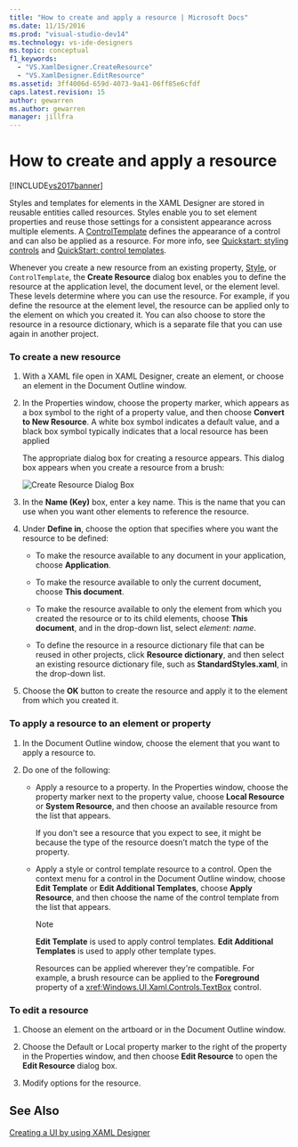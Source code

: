 ```yaml
---
title: "How to create and apply a resource | Microsoft Docs"
ms.date: 11/15/2016
ms.prod: "visual-studio-dev14"
ms.technology: vs-ide-designers
ms.topic: conceptual
f1_keywords: 
  - "VS.XamlDesigner.CreateResource"
  - "VS.XamlDesigner.EditResource"
ms.assetid: 3ff4006d-659d-4073-9a41-06ff85e6cfdf
caps.latest.revision: 15
author: gewarren
ms.author: gewarren
manager: jillfra
---
```

# How to create and apply a resource
[!INCLUDE[vs2017banner](../includes/vs2017banner.md)]

Styles and templates for elements in the XAML Designer are stored in reusable entities called resources. Styles enable you to set element properties and reuse those settings for a consistent appearance across multiple elements. A [ControlTemplate](http://msdn.microsoft.com/library/windows/apps/windows.ui.xaml.controls.controltemplate.aspx) defines the appearance of a control and can also be applied as a resource. For more info, see [Quickstart: styling controls](http://go.microsoft.com/fwlink/?LinkID=248239) and [QuickStart: control templates](http://go.microsoft.com/fwlink/?LinkID=247982).  
  
 Whenever you create a new resource from an existing property, [Style](http://msdn.microsoft.com/library/windows/apps/windows.ui.xaml.style.aspx), or `ControlTemplate`, the **Create Resource** dialog box enables you to define the resource at the application level, the document level, or the element level. These levels determine where you can use the resource. For example, if you define the resource at the element level, the resource can be applied only to the element on which you created it. You can also choose to store the resource in a resource dictionary, which is a separate file that you can use again in another project.  
  
### To create a new resource  
  
1. With a XAML file open in XAML Designer, create an element, or choose an element in the Document Outline window.  
  
2. In the Properties window, choose the property marker, which appears as a box symbol to the right of a property value, and then choose **Convert to New Resource**. A white box symbol indicates a default value, and a black box symbol typically indicates that a local resource has been applied  
  
     The appropriate dialog box for creating a resource appears. This dialog box appears when you create a resource from a brush:  
  
     ![Create Resource Dialog Box](../designers/media/xaml-create-resource.png "xaml_create_resource")  
  
3. In the **Name (Key)** box, enter a key name. This is the name that you can use when you want other elements to reference the resource.  
  
4. Under **Define in**, choose the option that specifies where you want the resource to be defined:  
  
    - To make the resource available to any document in your application, choose **Application**.  
  
    - To make the resource available to only the current document, choose **This document**.  
  
    - To make the resource available to only the element from which you created the resource or to its child elements, choose **This document**, and in the drop-down list, select *element*: *name*.  
  
    - To define the resource in a resource dictionary file that can be reused in other projects, click **Resource dictionary**, and then select an existing resource dictionary file, such as **StandardStyles.xaml**, in the drop-down list.  
  
5. Choose the **OK** button to create the resource and apply it to the element from which you created it.  
  
### To apply a resource to an element or property  
  
1. In the Document Outline window, choose the element that you want to apply a resource to.  
  
2. Do one of the following:  
  
   - Apply a resource to a property. In the Properties window, choose the property marker next to the property value, choose **Local Resource** or **System Resource**, and then choose an available resource from the list that appears.  
  
      If you don't see a resource that you expect to see, it might be because the type of the resource doesn’t match the type of the property.  
  
   - Apply a style or control template resource to a control. Open the context menu for a control in the Document Outline window, choose **Edit Template** or **Edit Additional Templates**, choose **Apply Resource**, and then choose the name of the control template from the list that appears.  
  
     > [!NOTE]
     > **Edit Template** is used to apply control templates. **Edit Additional Templates** is used to apply other template types.  
  
     Resources can be applied wherever they're compatible. For example, a brush resource can be applied to the **Foreground** property of a <xref:Windows.UI.Xaml.Controls.TextBox> control.  
  
### To edit a resource  
  
1. Choose an element on the artboard or in the Document Outline window.  
  
2. Choose the Default or Local property marker to the right of the property in the Properties window, and then choose **Edit Resource** to open the **Edit Resource** dialog box.  
  
3. Modify options for the resource.  
  
## See Also  
 [Creating a UI by using XAML Designer](../designers/creating-a-ui-by-using-xaml-designer-in-visual-studio.md)
